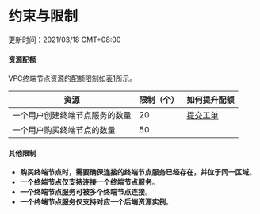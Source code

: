 # 约束与限制

更新时间：2021/03/18 GMT+08:00



#### 资源配额

VPC终端节点资源的配额限制如[表1](https://support.huaweicloud.com/productdesc-vpcep/vpcep_01_0005.html#vpcep_01_0005__table202321419164)所示。

| 资源                           | 限制（个） | 如何提升配额                                                 |
| ------------------------------ | ---------- | ------------------------------------------------------------ |
| 一个用户创建终端节点服务的数量 | 20         | [提交工单](https://support.huaweicloud.com/usermanual-ticket/zh-cn_topic_0127038618.html) |
| 一个用户购买终端节点的数量     | 50         |                                                              |

#### 其他限制

- **购买终端节点时，需要确保连接的终端节点服务已经存在，并位于同一区域**。
- **一个终端节点仅支持连接一个终端节点服务**。
- **一个终端节点服务可被多个终端节点连接**。
- **一个终端节点服务仅支持对应一个后端资源实例**。